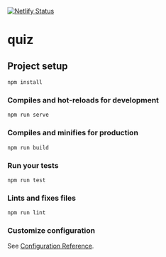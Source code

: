 [![Netlify Status](https://api.netlify.com/api/v1/badges/1ff3f4f6-db54-4446-a367-0c4c06dd03c0/deploy-status)](https://my-vue-quiz.netlify.com)

# quiz

## Project setup
```
npm install
```

### Compiles and hot-reloads for development
```
npm run serve
```

### Compiles and minifies for production
```
npm run build
```

### Run your tests
```
npm run test
```

### Lints and fixes files
```
npm run lint
```

### Customize configuration
See [Configuration Reference](https://cli.vuejs.org/config/).
